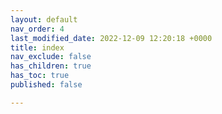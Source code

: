 ```yaml
---
layout: default
nav_order: 4
last_modified_date: 2022-12-09 12:20:18 +0000
title: index
nav_exclude: false
has_children: true
has_toc: true
published: false

---
```

